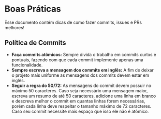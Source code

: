 # Boas Práticas

Esse documento contém dicas de como fazer commits, issues e PRs melhores!

## Política de Commits

- **Faça commits atômicos:** Sempre divida o trabalho em commits curtos e pontuais, fazendo com que cada commit implemente apenas uma funcionalidade.
- **Sempre escreva a mensagem dos commits em inglês:** A fim de deixar o projeto mais uniforme as mensagens dos commits devem estar em inglês.
- **Seguir a regra do 50/72:** As mensagens do commit devem possuir no máximo 50 caracteres. Caso seja necessário uma mensagem maior, escreva um resumo de até 50 caracteres, adicione uma linha em branco e descreva melhor o commit em quantas linhas forem necessárias, porém cada linha deve respeitar o tamanho máximo de 72 caracteres. Caso seu commit necessite mais espaço que isso ele não é atômico.

